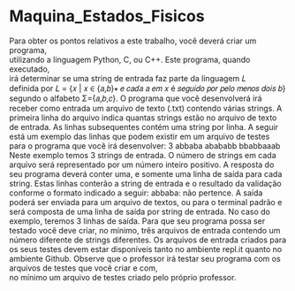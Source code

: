 # Maquina_Estados_Fisicos

      
Para  obter  os  pontos  relativos  a  este  trabalho,  você  deverá  criar  um  programa,  
utilizando  a linguagem  Python, C, ou C++.  Este  programa,  quando  executado,  
irá  determinar  se  uma  string de entrada  faz  parte  da  linguagem  𝐿  
definida  por  𝐿 = {𝑥 | 𝑥 ∈  {𝑎,𝑏}∗ 𝑒 𝑐𝑎𝑑𝑎 𝑎 𝑒𝑚 𝑥 é 𝑠𝑒𝑔𝑢𝑖𝑑𝑜 𝑝𝑜𝑟 𝑝𝑒𝑙𝑜 𝑚𝑒𝑛𝑜𝑠 𝑑𝑜𝑖𝑠 𝑏} segundo o alfabeto  Σ={𝑎,𝑏,𝑐}. 
      O  programa  que  você  desenvolverá  irá  receber  como  entrada um arquivo de texto  (.txt) contendo várias strings. A primeira 
linha do arquivo indica quantas strings estão no arquivo de texto de entrada. As linhas subsequentes contém uma string por linha.  A seguir 
está um exemplo das linhas que podem existir em um arquivo de testes para o programa que você irá desenvolver: 
             3 
             abbaba 
             abababb 
             bbabbaaab 
      Neste  exemplo  temos  3  strings  de  entrada.  O  número  de  strings em  cada  arquivo  será representado  por  um  número  inteiro  positivo.  A  resposta
do  seu  programa  deverá  conter  uma, e somente uma linha de saída para cada string. Estas linhas 
conterão a string de entrada e o resultado da validação conforme o formato indicado a seguir: 
      abbaba: não pertence. 
      A  saída  poderá  ser  enviada  para  um  arquivo  de  textos,  ou  para  o  terminal  padrão  e  
será composta de uma linha de saída por string de entrada. No caso do exemplo, teremos 3 linhas de saída. Para que 
seu programa possa ser testado você deve criar, no mínimo, três arquivos de entrada contendo um número diferente de strings diferentes. Os arquivos 
de entrada criados para os seus testes devem estar disponíveis tanto no ambiente repl.it quanto no ambiente Github. Observe que 
o professor irá  testar  seu  programa  com  os  arquivos  de  testes  que  você  criar  e  com,  
no  mínimo  um  arquivo  de testes criado pelo próprio professor.
